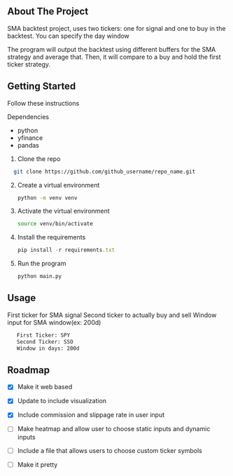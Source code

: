 <!-- ABOUT THE PROJECT -->
## About The Project

SMA backtest project, uses two tickers: one for signal and one to buy in the backtest. You can specify the day window

The program will output the backtest using different buffers for the SMA strategy and average that. Then, it will compare to a buy and hold the first ticker strategy.

<!-- GETTING STARTED -->
## Getting Started

Follow these instructions

Dependencies
* python
* yfinance
* pandas

1. Clone the repo
```sh
  git clone https://github.com/github_username/repo_name.git
  ```
2. Create a virtual environment
   ```sh
   python -m venv venv
   ```
3. Activate the virtual environment
   ```sh
   source venv/bin/activate
   ```
4. Install the requirements
   ```js
   pip install -r requirements.txt
   ```
5. Run the program
   ```sh
   python main.py
   ```
<!-- USAGE -->
## Usage

First ticker for SMA signal
Second ticker to actually buy and sell
Window input for SMA window(ex: 200d)

```sh
   First Ticker: SPY
   Second Ticker: SSO
   Window in days: 200d
```

<!-- ROADMAP -->
## Roadmap

- [X] Make it web based
- [X] Update to include visualization
- [X] Include commission and slippage rate in user input
- [ ] Make heatmap and allow user to choose static inputs and dynamic inputs
- [ ] Include a file that allows users to choose custom ticker symbols
- [ ] Make it pretty

